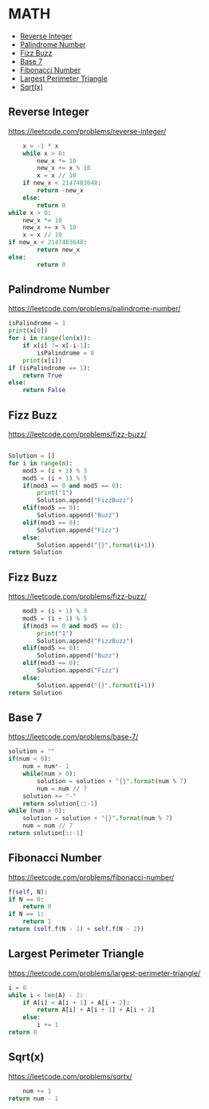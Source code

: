 # MATH

+ [Reverse Integer](#reverse-integer)
+ [Palindrome Number](#palindrome-number)
+ [Fizz Buzz](#fizz-buzz)
+ [Base 7](#base-7)
+ [Fibonacci Number](#fibonacci-number)
+ [Largest Perimeter Triangle](#largest-perimeter-triangle)
+ [Sqrt(x)](#sqrtx)
<!---->
## Reverse Integer

https://leetcode.com/problems/reverse-integer/

```python
    x = -1 * x
    while x > 0:
        new_x *= 10
        new_x += x % 10
        x = x // 10
    if new_x < 2147483648:
        return -new_x
    else:
        return 0
while x > 0:
    new_x *= 10
    new_x += x % 10
    x = x // 10
if new_x < 2147483648:
        return new_x
else:
        return 0

```

## Palindrome Number

https://leetcode.com/problems/palindrome-number/

```python
isPalindrome = 1
print(x[0])
for i in range(len(x)):
    if x[i] != x[-i-1]:
        isPalindrome = 0
    print(x[i])
if (isPalindrome == 1):
    return True
else:
    return False

```

## Fizz Buzz

https://leetcode.com/problems/fizz-buzz/

```python

Solution = []
for i in range(n):
    mod3 = (i + 1) % 3
    mod5 = (i + 1) % 5
    if(mod3 == 0 and mod5 == 0):
        print("1")
        Solution.append("FizzBuzz")
    elif(mod5 == 0):
        Solution.append("Buzz")
    elif(mod3 == 0):
        Solution.append("Fizz")
    else:
        Solution.append("{}".format(i+1))
return Solution

```

## Fizz Buzz

https://leetcode.com/problems/fizz-buzz/

```python
    mod3 = (i + 1) % 3
    mod5 = (i + 1) % 5
    if(mod3 == 0 and mod5 == 0):
        print("1")
        Solution.append("FizzBuzz")
    elif(mod5 == 0):
        Solution.append("Buzz")
    elif(mod3 == 0):
        Solution.append("Fizz")
    else:
        Solution.append("{}".format(i+1))
return Solution

```

## Base 7

https://leetcode.com/problems/base-7/

```python
solution = ""
if(num < 0):
    num = num*- 1
    while(num > 0):
        solution = solution + "{}".format(num % 7)
        num = num // 7
    solution += "-"
    return solution[::-1]
while (num > 0):
    solution = solution + "{}".format(num % 7)
    num = num // 7
return solution[::-1]

```

## Fibonacci Number

https://leetcode.com/problems/fibonacci-number/

```python
f(self, N):
if N == 0:
    return 0
if N == 1:
    return 1
return (self.f(N - 1) + self.f(N - 2))

```

## Largest Perimeter Triangle

https://leetcode.com/problems/largest-perimeter-triangle/

```python
i = 0
while i < len(A) - 2:
    if A[i] < A[i + 1] + A[i + 2]:
        return A[i] + A[i + 1] + A[i + 2]
    else:
        i += 1
return 0

```

## Sqrt(x)

https://leetcode.com/problems/sqrtx/

```python
    num += 1
return num - 1

```

